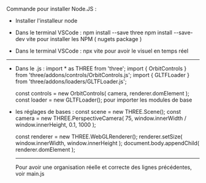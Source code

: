 Commande pour installer Node.JS : 
- Installer l'installeur node
- Dans le terminal VSCode :
    npm install --save three
    npm install --save-dev vite
  pour installer les NPM ( nugets package )

- Dans le terminal VSCode :
    npx vite
  pour avoir le visuel en temps réel
  
------------------------------------------------------------------------------------------------------------------------

 - Dans le .js :
    import * as THREE from 'three';
    import { OrbitControls } from 'three/addons/controls/OrbitControls.js';
    import { GLTFLoader } from 'three/addons/loaders/GLTFLoader.js';
    
    const controls = new OrbitControls( camera, renderer.domElement );
    const loader = new GLTFLoader();
pour importer les modules de base

- les réglages de bases : 
    const scene = new THREE.Scene();
    const camera = new THREE.PerspectiveCamera( 75, window.innerWidth / window.innerHeight, 0.1, 1000 );
    
    const renderer = new THREE.WebGLRenderer();
    renderer.setSize( window.innerWidth, window.innerHeight );
    document.body.appendChild( renderer.domElement );

  -------------------------------------------------------------------------------------------------------------------

  Pour avoir une organisation réelle et correcte des lignes précédentes, voir main.js
